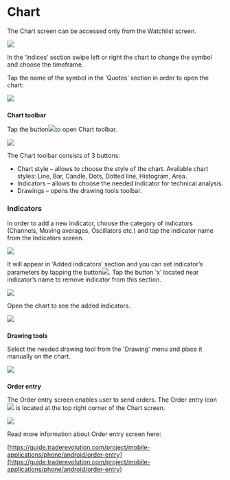 # Chart

The Chart screen can be accessed only from the Watchlist screen.

![](../../../.gitbook/assets/1%20%2815%29.png)

In the ‘Indices’ section swipe left or right the chart to change the symbol and choose the timeframe.

Tap the name of the symbol in the ‘Quotes’ section in order to open the chart:

![](../../../.gitbook/assets/2%20%283%29.png)

### **Chart toolbar** 

Tap the button![](../../../.gitbook/assets/tools.jpg)to open Chart toolbar.

![](../../../.gitbook/assets/4%20%2821%29.png)

The Chart toolbar consists of 3 buttons:

* Chart style – allows to choose the style of the chart. Available chart styles: Line, Bar, Candle, Dots, Dotted line, Histogram, Area.
* Indicators – allows to choose the needed indicator for technical analysis.
* Drawings – opens the drawing tools toolbar.

### **Indicators**

In order to add a new indicator, choose the category of indicators \(Channels, Moving averages, Oscillators etc.\) and tap the indicator name from the Indicators screen.

![](../../../.gitbook/assets/5%20%287%29.png)

It will appear in ‘Added indicators’ section and you can set indicator’s parameters by tapping the button![](../../../.gitbook/assets/modify.jpg). Tap the button ‘x’ located near indicator’s name to remove indicator from this section.

![](../../../.gitbook/assets/7%20%2811%29.png)

Open the chart to see the added indicators.

![](../../../.gitbook/assets/8%20%2812%29.png)

### **Drawing tools** 

Select the needed drawing tool from the 'Drawing' menu and place it manually on the chart.

![](../../../.gitbook/assets/9%20%285%29.png)

### **Order entry** 

The Order entry screen enables user to send orders. The Order entry icon![](../../../.gitbook/assets/oe%20%283%29.jpg)is located at the top right corner of the Chart screen.

![](../../../.gitbook/assets/11%20%283%29.png)

Read more information about Order entry screen here:

[https://guide.traderevolution.com/project/mobile-applications/phone/android/order-entry](https://guide.traderevolution.com/project/mobile-applications/phone/android/order-entry)



